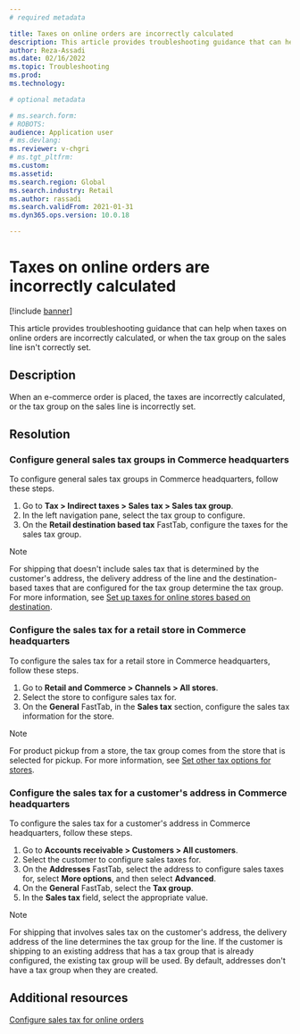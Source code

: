 ```yaml
---
# required metadata

title: Taxes on online orders are incorrectly calculated
description: This article provides troubleshooting guidance that can help when taxes on online orders are incorrectly calculated, or when the tax group on the sales line isn't correctly set.
author: Reza-Assadi
ms.date: 02/16/2022
ms.topic: Troubleshooting
ms.prod: 
ms.technology: 

# optional metadata

# ms.search.form: 
# ROBOTS: 
audience: Application user
# ms.devlang: 
ms.reviewer: v-chgri
# ms.tgt_pltfrm: 
ms.custom: 
ms.assetid: 
ms.search.region: Global
ms.search.industry: Retail
ms.author: rassadi
ms.search.validFrom: 2021-01-31
ms.dyn365.ops.version: 10.0.18

---
```


# Taxes on online orders are incorrectly calculated

[!include [banner](../../includes/banner.md)]

This article provides troubleshooting guidance that can help when taxes on online orders are incorrectly calculated, or when the tax group on the sales line isn't correctly set.

## Description

When an e-commerce order is placed, the taxes are incorrectly calculated, or the tax group on the sales line is incorrectly set.

## Resolution

### Configure general sales tax groups in Commerce headquarters

To configure general sales tax groups in Commerce headquarters, follow these steps.

1. Go to **Tax \> Indirect taxes \> Sales tax \> Sales tax group**.
1. In the left navigation pane, select the tax group to configure.
1. On the **Retail destination based tax** FastTab, configure the taxes for the sales tax group.

> [!NOTE]
> For shipping that doesn't include sales tax that is determined by the customer's address, the delivery address of the line and the destination-based taxes that are configured for the tax group determine the tax group. For more information, see [Set up taxes for online stores based on destination](/dynamicsax-2012/appuser-itpro/set-up-taxes-for-online-stores-based-on-destination).

### Configure the sales tax for a retail store in Commerce headquarters

To configure the sales tax for a retail store in Commerce headquarters, follow these steps.

1. Go to **Retail and Commerce \> Channels \> All stores**.
1. Select the store to configure sales tax for.
1. On the **General** FastTab, in the **Sales tax** section, configure the sales tax information for the store.

> [!NOTE]
> For product pickup from a store, the tax group comes from the store that is selected for pickup. For more information, see [Set other tax options for stores](/dynamicsax-2012/appuser-itpro/set-other-tax-options-for-stores).

### Configure the sales tax for a customer's address in Commerce headquarters

To configure the sales tax for a customer's address in Commerce headquarters, follow these steps.

1. Go to **Accounts receivable \> Customers \> All customers**.
1. Select the customer to configure sales taxes for.
1. On the **Addresses** FastTab, select the address to configure sales taxes for, select **More options**, and then select **Advanced**.
1. On the **General** FastTab, select the **Tax group**.
1. In the **Sales tax** field, select the appropriate value.

> [!NOTE]
> For shipping that involves sales tax on the customer's address, the delivery address of the line determines the tax group for the line. If the customer is shipping to an existing address that has a tax group that is already configured, the existing tax group will be used. By default, addresses don't have a tax group when they are created.

## Additional resources

[Configure sales tax for online orders](../sales-tax-config.md)
